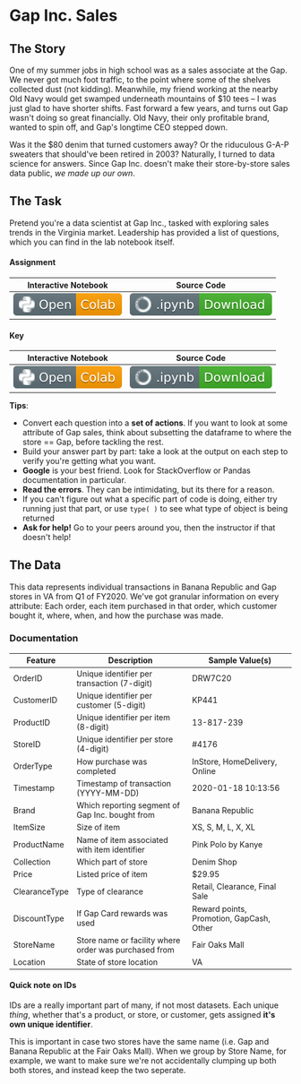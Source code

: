 # Gap Inc. Sales

## The Story
One of my summer jobs in high school was as a sales associate at the Gap. We never got much foot traffic, to the point where some of the shelves collected dust (not kidding). Meanwhile, my friend working at the nearby Old Navy would get swamped underneath mountains of $10 tees – I was just glad to have shorter shifts. Fast forward a few years, and turns out Gap wasn't doing so great financially. Old Navy, their only profitable brand, wanted to spin off, and Gap's longtime CEO stepped down.

Was it the $80 denim that turned customers away? Or the riduculous G-A-P sweaters that should've been retired in 2003? Naturally, I turned to data science for answers. Since Gap Inc. doesn't make their store-by-store sales data public, *we made up our own*.

## The Task
Pretend you're a data scientist at Gap Inc., tasked with exploring sales trends in the Virginia market. Leadership has provided a list of questions, which you can find in the lab notebook itself. 

#### Assignment
| Interactive Notebook | Source Code  |
| :-----------: | :------------: |
| [![Link](../../tools/buttons/open-colab.svg)](https://colab.research.google.com/github/ishaandey/node/blob/master/week-2/lab/gap_notes.ipynb) | [![Link](../../tools/buttons/download-ipynb.svg)](https://files.node.ishaandey.com/week-2/lab/gap_notes.ipynb) |

#### Key
| Interactive Notebook | Source Code  |
| :-----------: | :------------: |
| [![Link](../../tools/buttons/open-colab.svg)](https://colab.research.google.com/github/ishaandey/node/blob/master/week-2/lab/gap_key.ipynb) | [![Link](../../tools/buttons/download-ipynb.svg)](https://files.node.ishaandey.com/week-2/lab/gap_key.ipynb) |


**Tips**:
* Convert each question into a **set of actions**. If you want to look at some attribute of Gap sales, think about subsetting the dataframe to where the store == Gap, before tackling the rest.
* Build your answer part by part: take a look at the output on each step to verify you're getting what you want.
* **Google** is your best friend. Look for StackOverflow or Pandas documentation in particular. 
* **Read the errors**. They can be intimidating, but its there for a reason. 
* If you can't figure out what a specific part of code is doing, either try running just that part, or use `type( )` to see what type of object is being returned 
* **Ask for help!** Go to your peers around you, then the instructor if that doesn't help!

## The Data
This data represents individual transactions in Banana Republic and Gap stores in VA from Q1 of FY2020. We've got granular information on every attribute: Each order, each item purchased in that order, which customer bought it, where, when, and how the purchase was made.

### Documentation

| **Feature** | **Description**    | **Sample Value(s)**  |
| ------- | -----------    | ------------- |
| OrderID | Unique identifier per transaction (7-digit) | DRW7C20   |
| CustomerID | Unique identifier per customer (5-digit) | KP441   |
| ProductID  | Unique identifier per item (8-digit) | 13-817-239 |
| StoreID | Unique identifier per store (4-digit) | #4176 |
| OrderType | How purchase was completed  | InStore, HomeDelivery, Online |
| Timestamp | Timestamp of transaction (YYYY-MM-DD) | 2020-01-18 10:13:56	 |
| Brand | Which reporting segment of Gap Inc. bought from | Banana Republic |
| ItemSize | Size of item | XS, S, M, L, X, XL |
| ProductName | Name of item associated with item identifier | Pink Polo by Kanye |
| Collection | Which part of store | Denim Shop |
| Price | Listed price of item | $29.95 |
| ClearanceType | Type of clearance | Retail, Clearance, Final Sale |
| DiscountType | If Gap Card rewards was used | Reward points, Promotion, GapCash, Other |
| StoreName | Store name or facility where order was purchased from | Fair Oaks Mall |
| Location | State of store location | VA |

#### Quick note on IDs 

IDs are a really important part of many, if not most datasets. Each unique *thing*, whether that's a product, or store, or customer, gets assigned **it's own unique identifier**. 

This is important in case two stores have the same name (i.e. Gap and Banana Republic at the Fair Oaks Mall). When we group by Store Name, for example, we want to make sure we're not accidentally clumping up both both stores, and instead keep the two seperate. 

